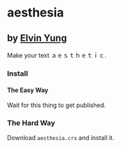 # aesthesia
## by [Elvin Yung](https://github.com/elvinyung)

Make your text ａｅｓｔｈｅｔｉｃ.

### Install
#### The Easy Way
Wait for this thing to get published.

### The Hard Way
Download `aesthesia.crx` and install it.
